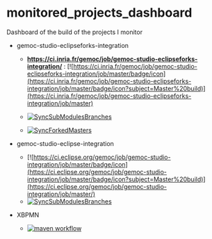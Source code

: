 # monitored_projects_dashboard
Dashboard of the build of the projects I monitor

* gemoc-studio-eclipseforks-integration
  * **https://ci.inria.fr/gemoc/job/gemoc-studio-eclipseforks-integration/** :  [![https://ci.inria.fr/gemoc/job/gemoc-studio-eclipseforks-integration/job/master/badge/icon](https://ci.inria.fr/gemoc/job/gemoc-studio-eclipseforks-integration/job/master/badge/icon?subject=Master%20build)](https://ci.inria.fr/gemoc/job/gemoc-studio-eclipseforks-integration/job/master)

  * [![SyncSubModulesBranches](https://github.com/gemoc/gemoc-studio-eclipseforks-integration/actions/workflows/syncSubmodulesBranches.yml/badge.svg)](https://github.com/gemoc/gemoc-studio-eclipseforks-integration/actions/workflows/syncSubmodulesBranches.yml) 

  * [![SyncForkedMasters](https://github.com/gemoc/gemoc-studio-eclipseforks-integration/actions/workflows/sync-forked-master.yml/badge.svg)](https://github.com/gemoc/gemoc-studio-eclipseforks-integration/actions/workflows/sync-forked-master.yml) 

* gemoc-studio-eclipse-integration
  * [![https://ci.eclipse.org/gemoc/job/gemoc-studio-integration/job/master/badge/icon](https://ci.eclipse.org/gemoc/job/gemoc-studio-integration/job/master/badge/icon?subject=Master%20build)](https://ci.eclipse.org/gemoc/job/gemoc-studio-integration/job/master/)
  * [![SyncSubModulesBranches](https://github.com/gemoc/gemoc-studio-eclipse-integration/actions/workflows/syncSubModuleBranches.yml/badge.svg)](https://github.com/gemoc/gemoc-studio-eclipse-integration/actions/workflows/syncSubModuleBranches.yml)

* XBPMN
  *  [![maven workflow](https://github.com/gemoc/xbpmn/actions/workflows/tycho.yml/badge.svg)](https://github.com/gemoc/xbpmn/actions/workflows/tycho.yml "Tycho build") 
